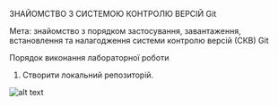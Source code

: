 ЗНАЙОМСТВО З СИСТЕМОЮ КОНТРОЛЮ ВЕРСІЙ Git

Мета: знайомство з порядком застосування, завантаження, встановлення та
налагодження системи контролю версій (СКВ) Git

Порядок виконання лабораторної роботи

1. Створити локальний репозиторій.

![alt text](https://github.com/Goldbe54/Okk/blob/c6d969962e9e88696a0f736bc1c166ab8fe0739d/111.png)
